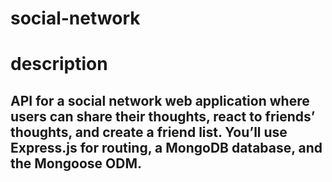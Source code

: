 # social-network

# description 
## API for a social network web application where users can share their thoughts, react to friends’ thoughts, and create a friend list. You’ll use Express.js for routing, a MongoDB database, and the Mongoose ODM.
